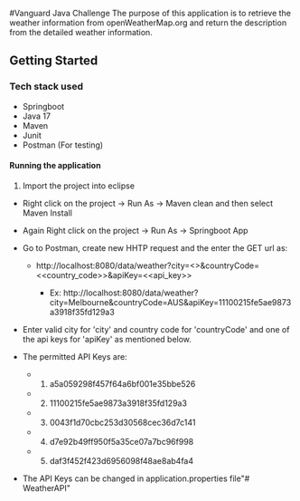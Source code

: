 #Vanguard Java Challenge
The purpose of this application is to retrieve the weather information from openWeatherMap.org and return the description from the detailed weather information.

## Getting Started

### Tech stack used

- Springboot
- Java 17
- Maven
- Junit
- Postman (For testing)

#### Running the application
1. Import the project into eclipse
- Right click on the project -> Run As -> Maven clean and then select Maven Install
- Again Right click on the project -> Run As -> Springboot App
- Go to Postman, create new HHTP request and the enter the GET url as: 
	- http://localhost:8080/data/weather?city=<<city>>&countryCode=<<country_code>>&apiKey=<<api_key>>
		- Ex: http://localhost:8080/data/weather?city=Melbourne&countryCode=AUS&apiKey=11100215fe5ae9873a3918f35fd129a3
- Enter valid city for 'city' and country code for 'countryCode' and one of the api keys for 'apiKey' as mentioned below.
- The permitted API Keys are:

	- 1. a5a059298f457f64a6bf001e35bbe526
	- 2. 11100215fe5ae9873a3918f35fd129a3
	- 3. 0043f1d70cbc253d30568cec36d7c141
	- 4. d7e92b49ff950f5a35ce07a7bc96f998
	- 5. daf3f452f423d6956098f48ae8ab4fa4
- The API Keys can be changed in application.properties file"# WeatherAPI" 
